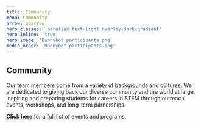 ```yaml
---
title: Community
menu: Community
arrow: noarrow
hero_classes: 'parallax text-light overlay-dark-gradient'
hero_inline: 'true'
hero_image: 'Bunnybot participants.png'
media_order: 'Bunnybot participants.png'
---
```


## **Community**

Our team members come from a variety of backgrounds and cultures. We are dedicated to giving back our diverse community and the world at large, inspiring and preparing students for careers in STEM through outreach events, workshops, and long-term parnerships.

**[Click here](/community)** for a full list of events and programs.
